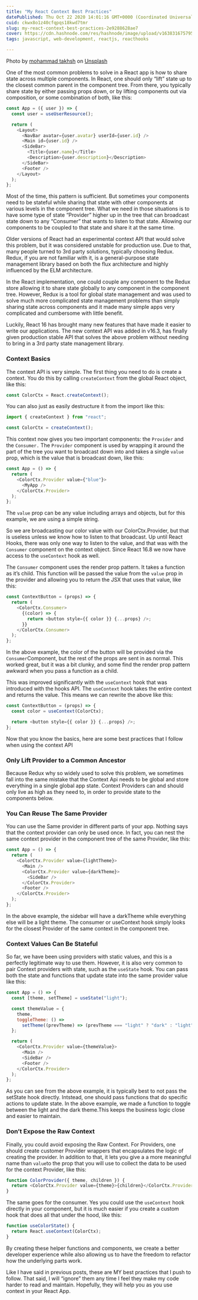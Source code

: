 ```yaml
---
title: "My React Context Best Practices"
datePublished: Thu Oct 22 2020 14:01:16 GMT+0000 (Coordinated Universal Time)
cuid: ckwx8o1z40cfqpqs18kwd7tmr
slug: my-react-context-best-practices-2e9288628ae7
cover: https://cdn.hashnode.com/res/hashnode/image/upload/v1638316757955/VSJ8YzWvu.jpeg
tags: javascript, web-development, reactjs, reacthooks

---
```


Photo by [mohammad takhsh](https://unsplash.com/@mohammadtkh?utm_source=medium&utm_medium=referral) on [Unsplash](https://unsplash.com?utm_source=medium&utm_medium=referral)

One of the most common problems to solve in a React app is how to share state across multiple components. In React, one should only “lift” state up to the closest common parent in the component tree. From there, you typically share state by either passing props down, or by lifting components out via composition, or some combination of both, like this:

```javascript
const App = ({ user }) => {
  const user = useUserResource();

  return (
    <Layout>
      <NavBar avatar={user.avatar} userId={user.id} />
      <Main id={user.id} />
      <SideBar>
        <Title>{user.name}</Title>
        <Description>{user.description}</Description>
      </SideBar>
      <Footer />
    </Layout>
  );
};
```

Most of the time, this pattern is sufficient. But sometimes your components need to be stateful while sharing that state with other components at various levels in the component tree. What we need in those situations is to have some type of state “Provider” higher up in the tree that can broadcast state down to any “Consumer” that wants to listen to that state. Allowing our components to be coupled to that state and share it at the same time.

Older versions of React had an experimental context API that would solve this problem, but it was considered unstable for production use. Due to that, many people turned to 3rd party solutions, typically choosing Redux. Redux, if you are not familiar with it, is a general-purpose state management library based on both the flux architecture and highly influenced by the ELM architecture.

In the React implementation, one could couple any component to the Redux store allowing it to share state globally to any component in the component tree. However, Redux is a tool for global state management and was used to solve much more complicated state management problems than simply sharing state across components and it made many simple apps very complicated and cumbersome with little benefit.

Luckily, React 16 has brought many new features that have made it easier to write our applications. The new context API was added in v16.3, has finally given production stable API that solves the above problem without needing to bring in a 3rd party state management library.

### Context Basics

The context API is very simple. The first thing you need to do is create a context. You do this by calling `createContext` from the global React object, like this:

```javascript
const ColorCtx = React.createContext();
```

You can also just as easily destructure it from the import like this:

```javascript
import { createContext } from "react";

const ColorCtx = createContext();
```

This context now gives you two important components: the `Provider` and the `Consumer.` The `Provider` component is used by wrapping it around the part of the tree you want to broadcast down into and takes a single `value` prop, which is the value that is broadcast down, like this:

```javascript
const App = () => {
  return (
    <ColorCtx.Provider value={"blue"}>
      <MyApp />
    </ColorCtx.Provider>
  );
};
```

The `value` prop can be any value including arrays and objects, but for this example, we are using a simple string.

So we are broadcasting our color value with our ColorCtx.Provider, but that is useless unless we know how to listen to that broadcast. Up until React Hooks, there was only one way to listen to the value, and that was with the `Consumer` component on the context object. Since React 16.8 we now have access to the `useContext` hook as well.

The `Consumer` component uses the render prop pattern. It takes a function as it’s child. This function will be passed the value from the `value` prop in the provider and allowing you to return the JSX that uses that value, like this:

```javascript
const ContextButton = (props) => {
  return (
    <ColorCtx.Consumer>
      {(color) => {
        return <button style={{ color }} {...props} />;
      }}
    </ColorCtx.Consumer>
  );
};
```

In the above example, the color of the button will be provided via the `Consumer`Component, but the rest of the props are sent in as normal. This worked great, but it was a bit clunky, and some find the render prop pattern awkward when you pass a function as a child.

This was improved significantly with the `useContext` hook that was introduced with the hooks API. The `useContext` hook takes the entire context and returns the value. This means we can rewrite the above like this:

```javascript
const ContextButton = (props) => {
  const color = useContext(ColorCtx);

  return <button style={{ color }} {...props} />;
};
```

Now that you know the basics, here are some best practices that I follow when using the context API

### Only Lift Provider to a Common Ancestor

Because Redux why so widely used to solve this problem, we sometimes fall into the same mistake that the Context Api needs to be global and store everything in a single global app state. Context Providers can and should only live as high as they need to, in order to provide state to the components below.

### You Can Reuse The Same Provider

You can use the Same provider in different parts of your app. Nothing says that the context provider can only be used once. In fact, you can nest the same context provider in the component tree of the same Provider, like this:

```javascript
const App = () => {
  return (
    <ColorCtx.Provider value={lightTheme}>
      <Main />
      <ColorCtx.Provider value={darkTheme}>
        <SideBar />
      </ColorCtx.Provider>
      <Footer />
    </ColorCtx.Provider>
  );
};
```

In the above example, the sidebar will have a darkTheme while everything else will be a light theme. The consumer or useContext hook simply looks for the closest Provider of the same context in the component tree.

### Context Values Can Be Stateful

So far, we have been using providers with static values, and this is a perfectly legitimate way to use them. However, it is also very common to pair Context providers with state, such as the `useState` hook. You can pass both the state and functions that update state into the same provider value like this:

```javascript
const App = () => {
  const [theme, setTheme] = useState("light");

  const themeValue = {
    theme,
    toggleTheme: () =>
      setTheme((prevTheme) => (prevTheme === "light" ? "dark" : "light")),
  };

  return (
    <ColorCtx.Provider value={themeValue}>
      <Main />
      <SideBar />
      <Footer />
    </ColorCtx.Provider>
  );
};
```

As you can see from the above example, it is typically best to not pass the setState hook directly. Intstead, one should pass functions that do specific actions to update state. In the above example, we made a function to toggle between the light and the dark theme.This keeps the business logic close and easier to maintain.

### Don’t Expose the Raw Context

Finally, you could avoid exposing the Raw Context. For Providers, one should create customer Provider wrappers that encapsulates the logic of creating the provider. In addition to that, it lets you give a a more meaningful name than `value`to the prop that you will use to collect the data to be used for the context Provider, like this:

```javascript
function ColorProvider({ theme, children }) {
  return <ColorCtx.Provider value={theme}>{children}</ColorCtx.Provider>;
}
```

The same goes for the consumer. Yes you could use the `useContext` hook directly in your component, but it is much easier if you create a custom hook that does all that under the hood, like this:

```javascript
function useColorState() {
  return React.useContext(ColorCtx);
}
```

By creating these helper functions and components, we create a better developer experience while also allowing us to have the freedom to refactor how the underlying parts work.

Like I have said in previous posts, these are MY best practices that I push to follow. That said, I will “ignore” them any time I feel they make my code harder to read and maintain. Hopefully, they will help you as you use context in your React App.
